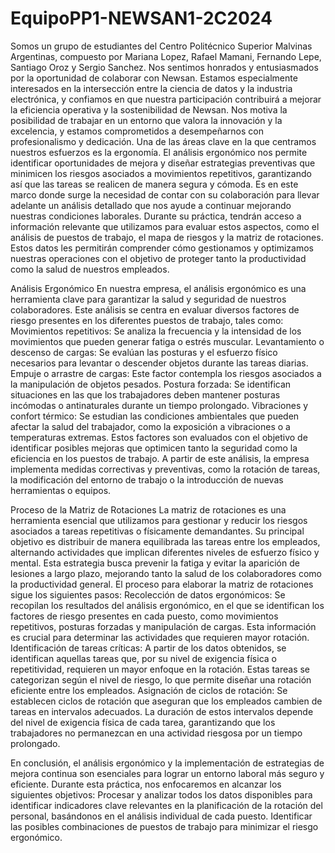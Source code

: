# EquipoPP1-NEWSAN1-2C2024
Somos un grupo de estudiantes del Centro Politécnico Superior Malvinas Argentinas, compuesto por Mariana Lopez, Rafael Mamani, Fernando Lepe, Santiago Oroz y Sergio Sanchez. Nos sentimos honrados y entusiasmados por la oportunidad de colaborar con Newsan.
Estamos especialmente interesados en la intersección entre la ciencia de datos y la industria electrónica, y confiamos en que nuestra participación contribuirá a mejorar la eficiencia operativa y la sostenibilidad de Newsan. Nos motiva la posibilidad de trabajar en un entorno que valora la innovación y la excelencia, y estamos comprometidos a desempeñarnos con profesionalismo y dedicación.
Una de las áreas clave en la que centramos nuestros esfuerzos es la ergonomía. El análisis ergonómico nos permite identificar oportunidades de mejora y diseñar estrategias preventivas que minimicen los riesgos asociados a movimientos repetitivos, garantizando así que las tareas se realicen de manera segura y cómoda. Es en este marco donde surge la necesidad de contar con su colaboración para llevar adelante un análisis detallado que nos ayude a continuar mejorando nuestras condiciones laborales.
Durante su práctica, tendrán acceso a información relevante que utilizamos para evaluar estos aspectos, como el análisis de puestos de trabajo, el mapa de riesgos y la matriz de rotaciones. Estos datos les permitirán comprender cómo gestionamos y optimizamos nuestras operaciones con el objetivo de proteger tanto la productividad como la salud de nuestros empleados.

Análisis Ergonómico
En nuestra empresa, el análisis ergonómico es una herramienta clave para garantizar la salud y seguridad de nuestros colaboradores. Este análisis se centra en evaluar diversos factores de riesgo presentes en los diferentes puestos de trabajo, tales como:
Movimientos repetitivos: Se analiza la frecuencia y la intensidad de los movimientos que pueden generar fatiga o estrés muscular.
Levantamiento o descenso de cargas: Se evalúan las posturas y el esfuerzo físico necesarios para levantar o descender objetos durante las tareas diarias.
Empuje o arrastre de cargas: Este factor contempla los riesgos asociados a la manipulación de objetos pesados.
Postura forzada: Se identifican situaciones en las que los trabajadores deben mantener posturas incómodas o antinaturales durante un tiempo prolongado.
Vibraciones y confort térmico: Se estudian las condiciones ambientales que pueden afectar la salud del trabajador, como la exposición a vibraciones o a temperaturas extremas.
Estos factores son evaluados con el objetivo de identificar posibles mejoras que optimicen tanto la seguridad como la eficiencia en los puestos de trabajo. A partir de este análisis, la empresa implementa medidas correctivas y preventivas, como la rotación de tareas, la modificación del entorno de trabajo o la introducción de nuevas herramientas o equipos.


Proceso de la Matriz de Rotaciones
La matriz de rotaciones es una herramienta esencial que utilizamos para gestionar y reducir los riesgos asociados a tareas repetitivas o físicamente demandantes. Su principal objetivo es distribuir de manera equilibrada las tareas entre los empleados, alternando actividades que implican diferentes niveles de esfuerzo físico y mental. Esta estrategia busca prevenir la fatiga y evitar la aparición de lesiones a largo plazo, mejorando tanto la salud de los colaboradores como la productividad general.
El proceso para elaborar la matriz de rotaciones sigue los siguientes pasos:
Recolección de datos ergonómicos: Se recopilan los resultados del análisis ergonómico, en el que se identifican los factores de riesgo presentes en cada puesto, como movimientos repetitivos, posturas forzadas y manipulación de cargas. Esta información es crucial para determinar las actividades que requieren mayor rotación.
Identificación de tareas críticas: A partir de los datos obtenidos, se identifican aquellas tareas que, por su nivel de exigencia física o repetitividad, requieren un mayor enfoque en la rotación. Estas tareas se categorizan según el nivel de riesgo, lo que permite diseñar una rotación eficiente entre los empleados.
Asignación de ciclos de rotación: Se establecen ciclos de rotación que aseguran que los empleados cambien de tareas en intervalos adecuados. La duración de estos intervalos depende del nivel de exigencia física de cada tarea, garantizando que los trabajadores no permanezcan en una actividad riesgosa por un tiempo prolongado.

En conclusión, el análisis ergonómico y la implementación de estrategias de mejora continua son esenciales para lograr un entorno laboral más seguro y eficiente. Durante esta práctica, nos enfocaremos en alcanzar los siguientes objetivos:
Procesar y analizar todos los datos disponibles para identificar indicadores clave relevantes en la planificación de la rotación del personal, basándonos en el análisis individual de cada puesto.
Identificar las posibles combinaciones de puestos de trabajo para minimizar el riesgo ergonómico.
